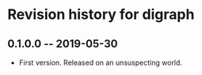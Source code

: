 # Revision history for digraph

## 0.1.0.0 -- 2019-05-30

* First version. Released on an unsuspecting world.
